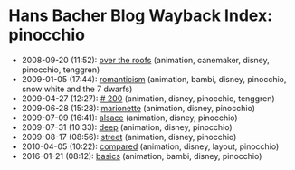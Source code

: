 # Hans Bacher Blog Wayback Index: pinocchio

* 2008-09-20 (11:52): [over the roofs](https://web.archive.org/web/https://one1more2time3.wordpress.com/2008/09/20/over-the-roofs/) (animation, canemaker, disney, pinocchio, tenggren)
* 2009-01-05 (17:44): [romanticism](https://web.archive.org/web/https://one1more2time3.wordpress.com/2009/01/05/romanticism/) (animation, bambi, disney, pinocchio, snow white and the 7 dwarfs)
* 2009-04-27 (12:27): [# 200](https://web.archive.org/web/https://one1more2time3.wordpress.com/2009/04/27/200/) (animation, disney, pinocchio, tenggren)
* 2009-06-28 (15:28): [marionette](https://web.archive.org/web/https://one1more2time3.wordpress.com/2009/06/28/marionette/) (animation, disney, pinocchio)
* 2009-07-09 (16:41): [alsace](https://web.archive.org/web/https://one1more2time3.wordpress.com/2009/07/09/alsasse/) (animation, disney, pinocchio)
* 2009-07-31 (10:33): [deep](https://web.archive.org/web/https://one1more2time3.wordpress.com/2009/07/31/deep/) (animation, disney, pinocchio)
* 2009-08-17 (08:56): [street](https://web.archive.org/web/https://one1more2time3.wordpress.com/2009/08/17/street/) (animation, disney, pinocchio)
* 2010-04-05 (10:22): [compared](https://web.archive.org/web/https://one1more2time3.wordpress.com/2010/04/05/compared/) (animation, disney, layout, pinocchio)
* 2016-01-21 (08:12): [basics](https://web.archive.org/web/https://one1more2time3.wordpress.com/2016/01/21/basics/) (animation, bambi, disney, pinocchio)